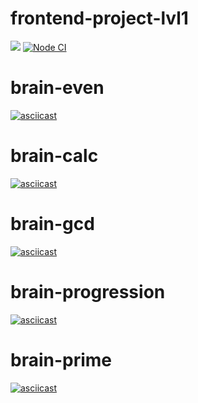 # frontend-project-lvl1
<a href="https://codeclimate.com/github/iamsorryprincess/frontend-project-lvl1"><img src="https://api.codeclimate.com/v1/badges/a99a88d28ad37a79dbf6/maintainability" /></a>
[![Node CI](https://github.com/iamsorryprincess/frontend-project-lvl1/workflows/Node%20CI/badge.svg)](https://github.com/iamsorryprincess/frontend-project-lvl1/actions)

# brain-even
[![asciicast](https://asciinema.org/a/HVz7Jvb1ByZKMVgVzVRz5MS8M.png)](https://asciinema.org/a/HVz7Jvb1ByZKMVgVzVRz5MS8M)

# brain-calc
[![asciicast](https://asciinema.org/a/7mpnJPCtaZzwLhSpMwOX8qsna.png)](https://asciinema.org/a/7mpnJPCtaZzwLhSpMwOX8qsna)

# brain-gcd
[![asciicast](https://asciinema.org/a/0TeBghmYqJjpy1RZqfHeC8UAM.png)](https://asciinema.org/a/0TeBghmYqJjpy1RZqfHeC8UAM)

# brain-progression
[![asciicast](https://asciinema.org/a/wEkOV5q7MHufBR8a0HKqFYiEf.png)](https://asciinema.org/a/wEkOV5q7MHufBR8a0HKqFYiEf)

# brain-prime
[![asciicast](https://asciinema.org/a/b48mOLO0RoO5E5gXsLeQoUPmV.png)](https://asciinema.org/a/b48mOLO0RoO5E5gXsLeQoUPmV)
